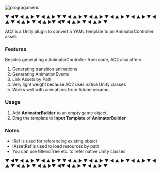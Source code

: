 ![progragameric](https://progragameric.s3.amazonaws.com/Progragameric_Dark_400.png)

▼ ◄▼ ◄ ▲ ► ▼ ◄ ▲ ► ▼ ▼ ◄ ▲ ► ▼ ◄ ▲ ► ▼ ◄ ▲ ► ▼ ◄ ▲ ► ▼ ◄ ▲ ▼ ◄ ▲ ► ▼ ◄ ▲ ►▼ ◄▼ ◄ ▲ ► ▼ ◄ ▲ ► ▼

AC2 is a Unity plugin to convert a YAML template to an AnimatorController asset.
### Features
Besides generating a AnimatorController from code, AC2 also offers:
1. Generating transition animations
2. Generating AnimationEvents
3. Link Assets by Path
4. Very light weight because AC2 uses native Unity classes
5. Works well with animations from Adobe mixamo.
### Usage
1. Add **AnimatorBuilder** to an empty game object.
2. Drag the template to **Input Template** of **AnimatorBuilder**

### Notes
- !Ref is used for referencing existing object
- !AssetRef is used to load resources by path
- You can use !BlendTree etc. to refer native Unity classes

▼ ◄▼ ◄ ▲ ► ▼ ◄ ▲ ► ▼ ▼ ◄ ▲ ► ▼ ◄ ▲ ► ▼ ◄ ▲ ► ▼ ◄ ▲ ► ▼ ◄ ▲ ▼ ◄ ▲ ► ▼ ◄ ▲ ►▼ ◄▼ ◄ ▲ ► ▼ ◄ ▲ ► ▼